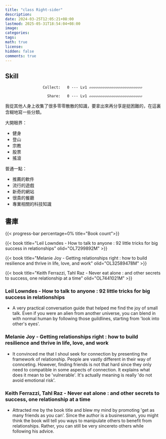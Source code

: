 ```yaml
---
title: "class Right-sider"
description: 
date: 2024-03-25T12:05:21+08:00
lastmod: 2025-05-31T18:54:04+08:00
image: 
categories: 
tags: 
math: true
license: 
hidden: false
comments: true
---
```

## Skill

                     Collect:   0 --- Lv1 ▱▱▱▱▱▱▱▱▱▱▱▱▱▱▱▱▱▱▱▱▱▱▱▱

                       Share:   0 --- Lv1 ▱▱▱▱▱▱▱▱▱▱▱▱▱▱▱▱▱▱▱▱▱▱▱▱

我從其他人身上收集了很多零零散散的知識，要拿出來再分享是挺困難的，在這裏含糊地寫一些分類。

大開眼界：
- 健身
- 登山
- 宗教
- 股票
- 搖滾

普通一點：
- 推薦的軟件
- 流行的遊戲
- 新奇的網站
- 很貴的餐廳
- 專業相關的科技知識

## 書庫
{{< progress-bar percentage=0% title="Book count">}}


{{< book title="Leil Lowndes - How to talk to anyone : 92 little tricks for big success in relationships" olid="OL7299892M" >}}

{{< book title="Melanie Joy - Getting relationships right : how to build resilience and thrive in life, love, and work" olid="OL32589478M" >}}

{{< book title="Keith Ferrazzi, Tahl Raz - Never eat alone : and other secrets to success, one relationship at a time" olid="OL7441021M" >}}
### Leil Lowndes - How to talk to anyone : 92 little tricks for big success in relationships
- A very practical conversation guide that helped me find the joy of small talk. Even if you were an alien from another universe, you can blend in with normal human by following those guildlines, starting from 'look into other's eyes'.

### Melanie Joy - Getting relationships right : how to build resilience and thrive in life, love, and work
- It convinced me that I shoul seek for connection by presenting the framework of relationship. People are vastly different in their way of connceting. However, finding friends is not that hard since they only need to compatible in some aspects of connection. It explains what does it mean to be 'vulnerable'. It's actually meaning is really 'do not avoid emotional risk'.

### Keith Ferrazzi, Tahl Raz - Never eat alone : and other secrets to success, one relationship at a time
- Attracted me by the book title and blew my mind by promoting 'get as many friends as you can'. Since the author is a businessman, you might think the book will tell you ways to manipulate others to benefit from relationships. Rather, you can still be very sincereto others while following his advice.
